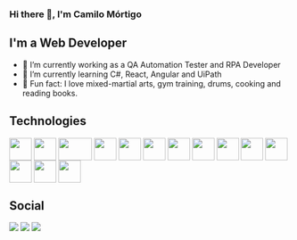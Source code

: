 ### Hi there 👋, I'm Camilo Mórtigo

## I'm a Web Developer
- 🔭 I’m currently working as a QA Automation Tester and RPA Developer
- 🌱 I’m currently learning C#, React, Angular and UiPath
- :muscle: Fun fact: I love mixed-martial arts, gym training, drums, cooking and reading books.

<!--<div>
  <a href="https://github.com/JCamiloMRincon">
  <img height=180cm src="https://github-readme-stats.vercel.app/api?username=JCamiloMRincon&show_icons=true&theme=merko">
  <img height=180cm src="https://github-readme-stats.vercel.app/api/top-langs/?username=JCamiloMRincon&langs_count=8&theme=merko">
 </div>-->

 ## Technologies 
  <div style="display: inline_block">
    <img align="center" height="40" width="40" src="https://cdn.jsdelivr.net/gh/devicons/devicon/icons/csharp/csharp-original.svg">
    <img align="center" height="40" width="40" src="https://cdn.jsdelivr.net/gh/devicons/devicon/icons/dotnetcore/dotnetcore-original.svg">
    <img align="center" height="40" width="60" src="https://cdn.jsdelivr.net/gh/devicons/devicon/icons/azure/azure-original-wordmark.svg">
    <img align="center" height="40" width="40" src="https://cdn.jsdelivr.net/gh/devicons/devicon/icons/html5/html5-original-wordmark.svg">
    <img align="center" height="40" width="40" src="https://cdn.jsdelivr.net/gh/devicons/devicon/icons/css3/css3-original-wordmark.svg">
    <img align="center" height="40" width="40" src="https://cdn.jsdelivr.net/gh/devicons/devicon/icons/javascript/javascript-original.svg">
    <img align="center" height="40" width="40" src="https://cdn.jsdelivr.net/gh/devicons/devicon/icons/sass/sass-original.svg">
    <img align="center" height="40" width="40" src="https://cdn.jsdelivr.net/gh/devicons/devicon/icons/java/java-original-wordmark.svg">
    <img align="center" height="40" width="40" src="https://cdn.jsdelivr.net/gh/devicons/devicon/icons/kotlin/kotlin-original.svg">
    <img align="center" height="40" width="40" src="https://cdn.jsdelivr.net/gh/devicons/devicon/icons/android/android-plain-wordmark.svg">
    <img align="center" height="40" width="40" src="https://cdn.jsdelivr.net/gh/devicons/devicon/icons/python/python-original-wordmark.svg">
    <img align="center" height="40" width="40" src="https://cdn.jsdelivr.net/gh/devicons/devicon/icons/flask/flask-original-wordmark.svg">
    <img align="center" height="40" width="40" src="https://cdn.jsdelivr.net/gh/devicons/devicon/icons/mysql/mysql-original-wordmark.svg">
    <img align="center" height="40" width="40" src="https://cdn.jsdelivr.net/gh/devicons/devicon/icons/matlab/matlab-original.svg">
  </div>
  
  ## Social
  
  <div>
    <a href="https://www.facebook.com/juancamilo.mortigo" target="_blank"><img src="https://img.shields.io/badge/Facebook-1877F2?style=for-the-badge&logo=facebook&logoColor=white" target="_blank"></a>
    <a href="https://www.instagram.com/jcmortigor/" target="_blank"><img src="https://img.shields.io/badge/Instagram-E4405F?style=for-the-badge&logo=instagram&logoColor=white" target="_blank"></a>
    <a href="https://www.linkedin.com/in/juan-camilo-mortigo" target="_blank"><img src="https://img.shields.io/badge/LinkedIn-0077B5?style=for-the-badge&logo=linkedin&logoColor=white" target="_blank"></a>
  </div>

